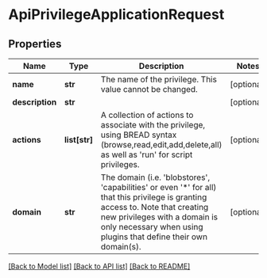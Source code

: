 # ApiPrivilegeApplicationRequest

## Properties

| Name            | Type          | Description                                                                                                                                                                                                                                                        | Notes      |
| --------------- | ------------- | ------------------------------------------------------------------------------------------------------------------------------------------------------------------------------------------------------------------------------------------------------------------ | ---------- |
| **name**        | **str**       | The name of the privilege. This value cannot be changed.                                                                                                                                                                                                           | [optional] |
| **description** | **str**       |                                                                                                                                                                                                                                                                    | [optional] |
| **actions**     | **list[str]** | A collection of actions to associate with the privilege, using BREAD syntax (browse,read,edit,add,delete,all) as well as &#x27;run&#x27; for script privileges.                                                                                                    | [optional] |
| **domain**      | **str**       | The domain (i.e. &#x27;blobstores&#x27;, &#x27;capabilities&#x27; or even &#x27;\*&#x27; for all) that this privilege is granting access to. Note that creating new privileges with a domain is only necessary when using plugins that define their own domain(s). | [optional] |

[[Back to Model list]](../README.md#documentation-for-models) [[Back to API list]](../README.md#documentation-for-api-endpoints) [[Back to README]](../README.md)
